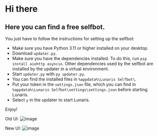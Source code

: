 # **Hi there**

## Here you can find a free selfbot.

You just have to follow the instructions for setting up the selfbot:

- Make sure you have Python 3.11 or higher installed on your desktop.
- Download `updater.py`.
- Make sure you have the dependencies installed. To do this, run `pip install aiohttp asyncio`. Other dependencies used by the selfbot are installed by the updater in a virtual environment.
- Start `updater.py` with `py updater.py`.
- You can find the installed files in `%appdata%\Lunaris Selfbot\`.
- Put your token in the `settings.json` file, which you can find in `%appdata%\Lunaris Selfbot\settings\settings.json` before starting Lunaris.
- Select `y` in the updater to start Lunaris.

Enjoy!

Old UI:
![image](https://github.com/user-attachments/assets/4d7716aa-7390-4dc9-aa05-061712479355)

New UI:
![image](https://github.com/user-attachments/assets/bf3ea596-8079-43ea-82b0-b6d3f23afbe1)



